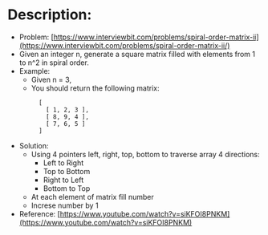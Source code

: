 # Description:

* Problem: [https://www.interviewbit.com/problems/spiral-order-matrix-ii](https://www.interviewbit.com/problems/spiral-order-matrix-ii/)
* Given an integer n, generate a square matrix filled with elements from 1 to n^2 in spiral order.
* Example:
  * Given n = 3,
  * You should return the following matrix:
    ```
      [
        [ 1, 2, 3 ],
        [ 8, 9, 4 ],
        [ 7, 6, 5 ]
      ]
    ```
* Solution:
  * Using 4 pointers left, right, top, bottom to traverse array 4 directions:
    * Left to Right
    * Top to Bottom
    * Right to Left
    * Bottom to Top
  * At each element of matrix fill number
  * Increse number by 1 
* Reference: [https://www.youtube.com/watch?v=siKFOI8PNKM](https://www.youtube.com/watch?v=siKFOI8PNKM)
  
